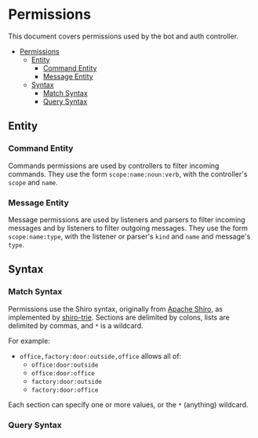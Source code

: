 # Permissions

This document covers permissions used by the bot and auth controller.

- [Permissions](#permissions)
  - [Entity](#entity)
    - [Command Entity](#command-entity)
    - [Message Entity](#message-entity)
  - [Syntax](#syntax)
    - [Match Syntax](#match-syntax)
    - [Query Syntax](#query-syntax)

## Entity

### Command Entity

Commands permissions are used by controllers to filter incoming commands. They use the form `scope:name:noun:verb`,
with the controller's `scope` and `name`.

### Message Entity

Message permissions are used by listeners and parsers to filter incoming messages and by listeners to filter outgoing
messages. They use the form `scope:name:type`, with the listener or parser's `kind` and `name` and message's `type`.

## Syntax

### Match Syntax

Permissions use the Shiro syntax, originally from [Apache Shiro](https://shiro.apache.org/permissions.html), as
implemented by [shiro-trie](https://www.npmjs.com/package/shiro-trie). Sections are delimited by colons, lists are
delimited by commas, and `*` is a wildcard.

For example:

- `office,factory:door:outside,office` allows all of:
  - `office:door:outside`
  - `office:door:office`
  - `factory:door:outside`
  - `factory:door:office`

Each section can specify one or more values, or the `*` (anything) wildcard.

### Query Syntax